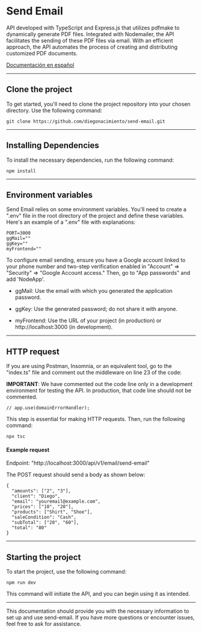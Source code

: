 # Send Email
API developed with TypeScript and Express.js that utilizes pdfmake to dynamically generate PDF files. Integrated with Nodemailer, the API facilitates the sending of these PDF files via email. With an efficient approach, the API automates the process of creating and distributing customized PDF documents.

[Documentación en español](README-es.md)

***

## Clone the project
To get started, you'll need to clone the project repository into your chosen directory. Use the following command:

```git clone https://github.com/diegonacimiento/send-email.git```

***

## Installing Dependencies
To install the necessary dependencies, run the following command:

``` npm install ```

***

## Environment variables
Send Email relies on some environment variables. You'll need to create a ".env" file in the root directory of the project and define these variables. Here's an example of a ".env" file with explanations:
```
PORT=3000
ggMail=""
ggKey=""
myFrontend=""
```

To configure email sending, ensure you have a Google account linked to your phone number and two-step verification enabled in "Account" ⇒ "Security" ⇒ "Google Account access." Then, go to "App passwords" and add 'NodeApp'.

- ggMail: Use the email with which you generated the application password.

- ggKey: Use the generated password; do not share it with anyone.

- myFrontend: Use the URL of your project (in production) or http://localhost:3000 (in development).


***

## HTTP request
If you are using Postman, Insomnia, or an equivalent tool, go to the "index.ts" file and comment out the middleware on line 23 of the code:

**IMPORTANT**: We have commented out the code line only in a development environment for testing the API. In production, that code line should not be commented.

``` // app.use(domainErrorHandler); ```

This step is essential for making HTTP requests. Then, run the following command:

```npx tsc ```

#### Example request

Endpoint: "http://localhost:3000/api/v1/email/send-email"

The POST request should send a body as shown below:

``` 
{
  "amounts": ["2", "3"],
  "client": "Diego",
  "email": "youremail@example.com",
  "prices": ["10", "20"],
  "products": ["Shirt", "Shoe"],
  "saleCondition": "Cash",
  "subTotal": ["20", "60"],
  "total": "80"
}

```

***

## Starting the project
To start the project, use the following command:

```npm run dev```

This command will initiate the API, and you can begin using it as intended.

***

This documentation should provide you with the necessary information to set up and use send-email. If you have more questions or encounter issues, feel free to ask for assistance.

